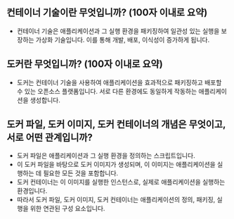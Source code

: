 ## 컨테이너 기술이란 무엇입니까? (100자 이내로 요약)
- 컨테이너 기술은 애플리케이션과 그 실행 환경을 패키징하여 일관성 있는 실행을 보장하는 가상화 기술입니다. 이를 통해 개발, 배포, 이식성이 증가하게 됩니다.

## 도커란 무엇입니까? (100자 이내로 요약)
- 도커는 컨테이너 기술을 사용하여 애플리케이션을 효과적으로 패키징하고 배포할 수 있는 오픈소스 플랫폼입니다. 서로 다른 환경에도 동일하게 작동하는 애플리케이션을 생성합니다.

## 도커 파일, 도커 이미지, 도커 컨테이너의 개념은 무엇이고, 서로 어떤 관계입니까?
- 도커 파일은 애플리케이션과 그 실행 환경을 정의하는 스크립트입니다.
- 이 도커 파일을 바탕으로 도커 이미지가 생성되며, 이 이미지는 애플리케이션을 실행하는 데 필요한 모든 것을 포함합니다.
- 도커 컨테이너는 이 이미지를 실행한 인스턴스로, 실제로 애플리케이션을 실행하는 환경입니다.
- 따라서 도커 파일, 도커 이미지, 도커 컨테이너는 애플리케이션의 정의, 패키징, 실행을 위한 연관된 구성 요소입니다.
